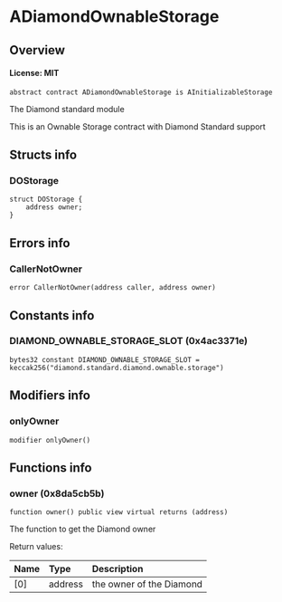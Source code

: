 # ADiamondOwnableStorage

## Overview

#### License: MIT

```solidity
abstract contract ADiamondOwnableStorage is AInitializableStorage
```

The Diamond standard module

This is an Ownable Storage contract with Diamond Standard support
## Structs info

### DOStorage

```solidity
struct DOStorage {
	address owner;
}
```


## Errors info

### CallerNotOwner

```solidity
error CallerNotOwner(address caller, address owner)
```


## Constants info

### DIAMOND_OWNABLE_STORAGE_SLOT (0x4ac3371e)

```solidity
bytes32 constant DIAMOND_OWNABLE_STORAGE_SLOT = keccak256("diamond.standard.diamond.ownable.storage")
```


## Modifiers info

### onlyOwner

```solidity
modifier onlyOwner()
```


## Functions info

### owner (0x8da5cb5b)

```solidity
function owner() public view virtual returns (address)
```

The function to get the Diamond owner


Return values:

| Name | Type    | Description              |
| :--- | :------ | :----------------------- |
| [0]  | address | the owner of the Diamond |
